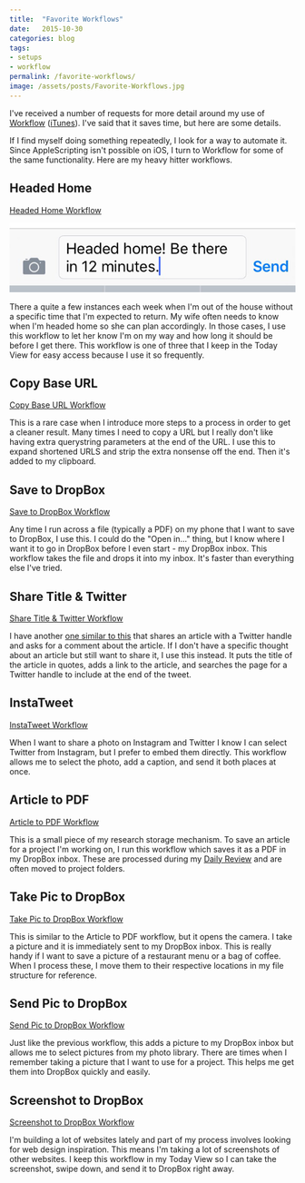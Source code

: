 ```yaml
---
title:  "Favorite Workflows"
date:   2015-10-30
categories: blog
tags:
- setups
- workflow
permalink: /favorite-workflows/
image: /assets/posts/Favorite-Workflows.jpg
---
```


I've received a number of requests for more detail around my use of [Workflow][WorkflowApp] ([iTunes][WorkflowITunes]). I've said that it saves time, but here are some details.
<!--more-->

If I find myself doing something repeatedly, I look for a way to automate it. Since AppleScripting isn't possible on iOS, I turn to Workflow for some of the same functionality. Here are my heavy hitter workflows.

## Headed Home

[Headed Home Workflow][HeadedHomeWorkflow]

<img class="center-image post-image-small" src="/assets/posts_extra/Workflow_Headed-Home.png" />

There a quite a few instances each week when I'm out of the house without a specific time that I'm expected to return. My wife often needs to know when I'm headed home so she can plan accordingly. In those cases, I use this workflow to let her know I'm on my way and how long it should be before I get there. This workflow is one of three that I keep in the Today View for easy access because I use it so frequently.

## Copy Base URL

[Copy Base URL Workflow][CopyBaseURLWorkflow]

This is a rare case when I introduce more steps to a process in order to get a cleaner result. Many times I need to copy a URL but I really don't like having extra querystring parameters at the end of the URL. I use this to expand shortened URLS and strip the extra nonsense off the end. Then it's added to my clipboard.

## Save to DropBox

[Save to DropBox Workflow][SaveToDropBoxWorkflow]

Any time I run across a file (typically a PDF) on my phone that I want to save to DropBox, I use this. I could do the "Open in..." thing, but I know where I want it to go in DropBox before I even start - my DropBox inbox. This workflow takes the file and drops it into my inbox. It's faster than everything else I've tried.

## Share Title & Twitter

[Share Title & Twitter Workflow][ShareTitleTwitterWorkflow]

I have another [one similar to this][ShareWithTwitterArticle] that shares an article with a Twitter handle and asks for a comment about the article. If I don't have a specific thought about an article but still want to share it, I use this instead. It puts the title of the article in quotes, adds a link to the article, and searches the page for a Twitter handle to include at the end of the tweet.

## InstaTweet

[InstaTweet Workflow][InstaTweetWorkflow]

When I want to share a photo on Instagram and Twitter I know I can select Twitter from Instagram, but I prefer to embed them directly. This workflow allows me to select the photo, add a caption, and send it both places at once.

## Article to PDF

[Article to PDF Workflow][ArticleToPDFWorkflow]

This is a small piece of my research storage mechanism. To save an article  for a project I'm working on, I run this workflow which saves it as a PDF in my DropBox inbox. These are processed during my [Daily Review][DailyReviewArticle] and are often moved to project folders.

## Take Pic to DropBox

[Take Pic to DropBox Workflow][TakePicToDropBoxWorkflow]

This is similar to the Article to PDF workflow, but it opens the camera. I take a picture and it is immediately sent to my DropBox inbox. This is really handy if I want to save a picture of a restaurant menu or a bag of coffee. When I process these, I move them to their respective locations in my file structure for reference.

## Send Pic to DropBox

[Send Pic to DropBox Workflow][SendPicToDropBoxWorkflow]

Just like the previous workflow, this adds a picture to my DropBox inbox but allows me to select pictures from my photo library. There are times when I remember taking a picture that I want to use for a project. This helps me get them into DropBox quickly and easily. 

## Screenshot to DropBox

[Screenshot to DropBox Workflow][ScreenshotToDropBoxWorkflow]

I'm building a lot of websites lately and part of my process involves looking for web design inspiration. This means I'm taking a lot of screenshots of other websites. I keep this workflow in my Today View so I can take the screenshot, swipe down, and send it to DropBox right away.

[HeadedHomeWorkflow]: https://workflow.is/workflows/efa5488ee8e44687ad75e628a5ba1b1d
[ArticleToPDFWorkflow]: https://workflow.is/workflows/2ec2ca89dbad4c4db754788f6fccae9d
[WorkflowITunes]: https://geo.itunes.apple.com/us/app/workflow-powerful-automation/id915249334?mt=8&at=1l3vnyQ
[ShareTitleTwitterWorkflow]: https://workflow.is/workflows/44904f69761047ae8fb3d8a741ff08d6
[CopyBaseURLWorkflow]: https://workflow.is/workflows/1de51ad711624c1daace1159e2abab4e
[SaveToDropBoxWorkflow]: https://workflow.is/workflows/db653ceda86942328b802cce58f6b6ed
[ScreenshotToDropBoxWorkflow]: https://workflow.is/workflows/43d066eb6d194620b1ed4f9134d96810
[WorkflowApp]: https://workflow.is/
[TakePicToDropBoxWorkflow]: https://workflow.is/workflows/c348878f30b24163afc1d4cbdce15b87
[SendPicToDropBoxWorkflow]: https://workflow.is/workflows/ec13b1062c5d47a1813a348ed659c27c
[InstaTweetWorkflow]: https://workflow.is/workflows/7702a22e5dfe426da5a60f59d519ba10
[DailyReviewArticle]: http://joebuhlig.com/gaining-perspective-daily-review/
[ShareWithTwitterArticle]: http://joebuhlig.com/workflow-to-share-articles-with-twitter-handle/
